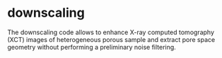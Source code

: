 # downscaling
The downscaling code allows to enhance X-ray computed tomography (XCT) images of heterogeneous porous sample and extract pore space geometry without performing a preliminary noise filtering.
